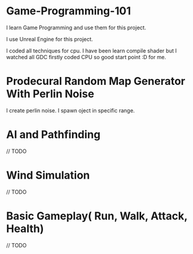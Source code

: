 # Game-Programming-101
I learn Game Programming and use them for this project.

I use Unreal Engine for this project.

I coded all techniques for cpu. I have been learn compile shader but I watched all GDC firstly coded CPU so good start point :D for me.

# Prodecural Random Map Generator With Perlin Noise

I create perlin noise. I spawn oject in specific range.

# AI and Pathfinding

// TODO

# Wind Simulation

// TODO

# Basic Gameplay( Run, Walk, Attack, Health)

// TODO
